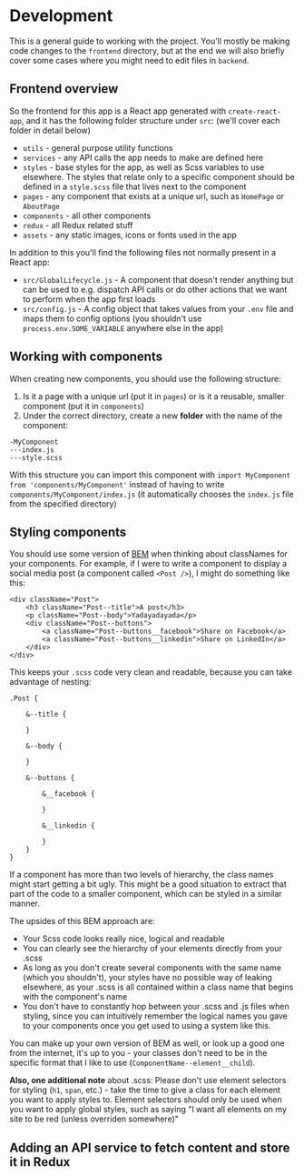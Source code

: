 # Development

This is a general guide to working with the project. You'll mostly be making code changes to the `frontend` directory, but at the end we will also briefly cover some cases where you might need to edit files in `backend`.

## Frontend overview

So the frontend for this app is a React app generated with `create-react-app`, and it has the following folder structure under `src`: (we'll cover each folder in detail below)

- `utils` - general purpose utility functions
- `services` - any API calls the app needs to make are defined here
- `styles` - base styles for the app, as well as Scss variables to use elsewhere. The styles that relate only to a specific component should be defined in a `style.scss` file that lives next to the component
- `pages` - any component that exists at a unique url, such as `HomePage` or `AboutPage`
- `components` - all other components
- `redux` - all Redux related stuff
- `assets` - any static images, icons or fonts used in the app

In addition to this you'll find the following files not normally present in a React app:

- `src/GlobalLifecycle.js` - A component that doesn't render anything but can be used to e.g. dispatch API calls or do other actions that we want to perform when the app first loads
- `src/config.js` - A config object that takes values from your `.env` file and maps them to config options (you shouldn't use `process.env.SOME_VARIABLE` anywhere else in the app)

## Working with components

When creating new components, you should use the following structure: 

1) Is it a page with a unique url (put it in `pages`) or is it a reusable, smaller component (put it in `components`)
2) Under the correct directory, create a new **folder** with the name of the component:

```
-MyComponent
---index.js
---style.scss
```

With this structure you can import this component with `import MyComponent from 'components/MyComponent'` instead of having to write `components/MyComponent/index.js` (it automatically chooses the `index.js` file from the specified directory)

## Styling components

You should use some version of [BEM](https://css-tricks.com/bem-101/) when thinking about classNames for your components. For example, if I were to write a component to display a social media post (a component called `<Post />`), I might do something like this:

```
<div className="Post">
	<h3 className="Post--title">A post</h3>
	<p className="Post--body">Yadayadayada</p>
	<div className="Post--buttons">
		<a className="Post--buttons__facebook">Share on Facebook</a>
		<a className="Post--buttons__linkedin">Share on LinkedIn</a>
	</div>
</div>
```

This keeps your `.scss` code very clean and readable, because you can take advantage of nesting:

```
.Post {

	&--title {

	}

	&--body {

	}

	&--buttons {

		&__facebook {

		}

		&__linkedin {

		}
	}
}
```

If a component has more than two levels of hierarchy, the class names might start getting a bit ugly. This might be a good situation to extract that part of the code to a smaller component, which can be styled in a similar manner. 

The upsides of this BEM approach are:

- Your Scss code looks really nice, logical and readable
- You can clearly see the hierarchy of your elements directly from your .scss
- As long as you don't create several components with the same name (which you shouldn't), your styles have no possible way of leaking elsewhere, as your .scss is all contained within a class name that begins with the component's name
- You don't have to constantly hop between your .scss and .js files when styling, since you can intuitively remember the logical names you gave to your components once you get used to using a system like this.

You can make up your own version of BEM as well, or look up a good one from the internet, it's up to you - your classes don't need to be in the specific format that I like to use (`ComponentName--element__child`).

**Also, one additional note** about .scss: Please don't use element selectors for styling (`h1`, `span`, etc.) - take the time to give a class for each element you want to apply styles to. Element selectors should only be used when you want to apply global styles, such as saying "I want all <a/> elements on my site to be red (unless overriden somewhere)"

## Adding an API service to fetch content and store it in Redux

 